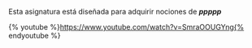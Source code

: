 Esta asignatura está diseñada para adquirir nociones de _**ppppp**_

{% youtube %}https://www.youtube.com/watch?v=SmraOOUGYng{% endyoutube %}

